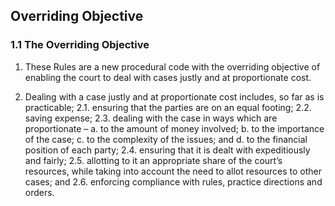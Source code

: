 ## Overriding Objective

### 1.1	The Overriding Objective

1.  These Rules are a new procedural code with the overriding objective of enabling the court to deal with cases justly and at proportionate cost.

2.  Dealing with a case justly and at proportionate cost includes, so far as is practicable;
    2.1.  ensuring that the parties are on an equal footing;
    2.2.  saving expense;
    2.3.  dealing with the case in ways which are proportionate –
       a.  to the amount of money involved;
       b.  to the importance of the case;
       c.  to the complexity of the issues; and
       d.  to the financial position of each party;
    2.4.  ensuring that it is dealt with expeditiously and fairly;
    2.5. allotting to it an appropriate share of the court’s resources, while taking into account the need to allot resources to other        cases; and
    2.6.  enforcing compliance with rules, practice directions and orders.
